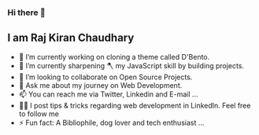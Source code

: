 ### Hi there 👋
## I am Raj Kiran Chaudhary



- 🔭 I’m currently working on cloning a theme called D'Bento.
- 🌱 I’m currently sharpening 🪓 my JavaScript skill by building projects.
- 👯 I’m looking to collaborate on Open Source Projects.
- 💬 Ask me about my journey on Web Development.
- 📫 You can reach me via Twitter, Linkedin and E-mail ...
- 🙋‍♂️ I post tips & tricks regarding web development in LinkedIn. Feel free to follow me
- ⚡ Fun fact: A Bibliophile, dog lover and tech enthusiast ...

